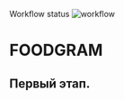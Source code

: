 Workflow status
![workflow](https://github.com/Darya-Kuzmich/foodgram-project-react/actions/workflows/foodgram_workflow.yml/badge.svg)

# FOODGRAM
## Первый этап.

